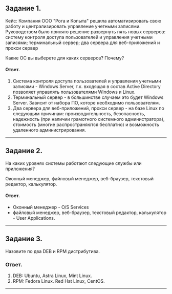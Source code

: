 ## Задание 1.
Кейс:
Компания ООО "Рога и Копыта" решила автоматизировать свою работу и централизировать управление учетными записями. Руководством было принято решение развернуть пять новых серверов: систему контроля доступа пользователей и управления учетными записями; терминальный сервер; два сервера для веб-приложений и прокси сервер

Какие ОС вы выберете для каких серверов? Почему?

#### Ответ.
1.  Система контроля доступа пользователей и управления учетными записями - Windows Server, т.к.  входящая в состав Active Directory позволяет управлять пользователями Windows и Linux.
2.  Терминальный сервер - в большинстве случаем это будет Windows Server. Зависит от набора ПО, которе необходимо пользователям. 
3.  Два сервера для веб-приложений, прокси сервер - на базе Linux по следующим причинам: производительность, безопасность, надежность (при наличии грамотного системного администратора), стоимость (многие распространяются бесплатно) и возможность удаленного администрирования.
---
## Задание 2.
На каких уровнях системы работают следующие службы или приложения?

Оконный менеджер, файловый менеджер, веб-браузер, текстовый редактор, калькулятор.

#### Ответ.
- Оконный менеджер - O/S Services
- файловый менеджер, веб-браузер, текстовый редактор, калькулятор - User Applications.
---
## Задание 3.
Назовите по два DEB и RPM дистрибутива.

### Ответ.
1. DEB: Ubuntu, Astra Linux, Mint Linux.
2. RPM: Fedora Linux. Red Hat Linux, CentOS.
---
